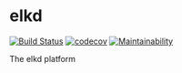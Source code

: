 # elkd

[![Build Status](https://travis-ci.com/elkd/elkd.svg?branch=master)](https://travis-ci.com/elkd/elkd)
[![codecov](https://codecov.io/gh/elkd/elkd/branch/master/graph/badge.svg)](https://codecov.io/gh/elkd/elkd)
[![Maintainability](https://api.codeclimate.com/v1/badges/584249e219d2df7bb0ae/maintainability)](https://codeclimate.com/github/elkd/elkd/maintainability)

The elkd platform
